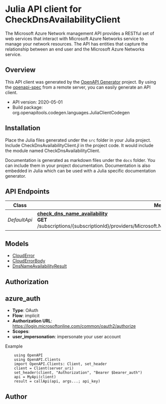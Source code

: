 # Julia API client for CheckDnsAvailabilityClient

The Microsoft Azure Network management API provides a RESTful set of web services that interact with Microsoft Azure Networks service to manage your network resources. The API has entities that capture the relationship between an end user and the Microsoft Azure Networks service.

## Overview
This API client was generated by the [OpenAPI Generator](https://openapi-generator.tech) project.  By using the [openapi-spec](https://openapis.org) from a remote server, you can easily generate an API client.

- API version: 2020-05-01
- Build package: org.openapitools.codegen.languages.JuliaClientCodegen


## Installation
Place the Julia files generated under the `src` folder in your Julia project. Include CheckDnsAvailabilityClient.jl in the project code.
It would include the module named CheckDnsAvailabilityClient.

Documentation is generated as markdown files under the `docs` folder. You can include them in your project documentation.
Documentation is also embedded in Julia which can be used with a Julia specific documentation generator.

## API Endpoints

Class | Method
------------ | -------------
*DefaultApi* | [**check_dns_name_availability**](docs/DefaultApi.md#check_dns_name_availability)<br/>**GET** /subscriptions/{subscriptionId}/providers/Microsoft.Network/locations/{location}/CheckDnsNameAvailability<br/>


## Models

 - [CloudError](docs/CloudError.md)
 - [CloudErrorBody](docs/CloudErrorBody.md)
 - [DnsNameAvailabilityResult](docs/DnsNameAvailabilityResult.md)


## Authorization

## azure_auth
- **Type**: OAuth
- **Flow**: implicit
- **Authorization URL**: https://login.microsoftonline.com/common/oauth2/authorize
- **Scopes**: 
 - **user_impersonation**: impersonate your user account

Example
```
    using OpenAPI
    using OpenAPI.Clients
    import OpenAPI.Clients: Client, set_header
    client = Client(server_uri)
    set_header(client, "Authorization", "Bearer $bearer_auth")
    api = MyApi(client)
    result = callApi(api, args...; api_key)
```

## Author



